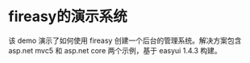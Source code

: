 # fireasy的演示系统

该 demo 演示了如何使用 fireasy 创建一个后台的管理系统。解决方案包含 asp.net mvc5 和 asp.net core 两个示例，基于 easyui 1.4.3 构建。